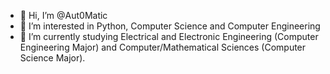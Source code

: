 - 👋 Hi, I’m @Aut0Matic
- 👀 I’m interested in Python, Computer Science and Computer Engineering
- 🌱 I’m currently studying Electrical and Electronic Engineering (Computer Engineering Major) and Computer/Mathematical Sciences (Computer Science Major).

<!---
Aut0Matic/Aut0Matic is a ✨ special ✨ repository because its `README.md` (this file) appears on your GitHub profile.
You can click the Preview link to take a look at your changes.
--->
